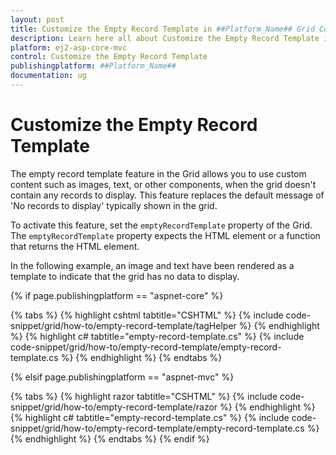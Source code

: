 ```yaml
---
layout: post
title: Customize the Empty Record Template in ##Platform_Name## Grid Component
description: Learn here all about Customize the Empty Record Template in Syncfusion ##Platform_Name## Grid component of Syncfusion Essential JS 2 and more.
platform: ej2-asp-core-mvc
control: Customize the Empty Record Template
publishingplatform: ##Platform_Name##
documentation: ug
---
```



# Customize the Empty Record Template

The empty record template feature in the Grid allows you to use custom content such as images, text, or other components, when the grid doesn't contain any records to display. This feature replaces the default message of 'No records to display' typically shown in the grid.

To activate this feature, set the `emptyRecordTemplate` property of the Grid. The `emptyRecordTemplate` property expects the HTML element or a function that returns the HTML element.

In the following example, an image and text have been rendered as a template to indicate that the grid has no data to display.

{% if page.publishingplatform == "aspnet-core" %}

{% tabs %}
{% highlight cshtml tabtitle="CSHTML" %}
{% include code-snippet/grid/how-to/empty-record-template/tagHelper %}
{% endhighlight %}
{% highlight c# tabtitle="empty-record-template.cs" %}
{% include code-snippet/grid/how-to/empty-record-template/empty-record-template.cs %}
{% endhighlight %}
{% endtabs %}

{% elsif page.publishingplatform == "aspnet-mvc" %}

{% tabs %}
{% highlight razor tabtitle="CSHTML" %}
{% include code-snippet/grid/how-to/empty-record-template/razor %}
{% endhighlight %}
{% highlight c# tabtitle="empty-record-template.cs" %}
{% include code-snippet/grid/how-to/empty-record-template/empty-record-template.cs %}
{% endhighlight %}
{% endtabs %}
{% endif %}


